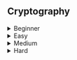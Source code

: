 ## Cryptography
<details>
<summary>Beginner</summary>

  - [[BCACTF2.0] Cryptogram Puzzle](https://github.com/Rookie441/CTF/blob/main/Storage/Writeups/BCACTF2.0_Writeup.md#cryptogram-puzzle)
  - [[BCACTF2.0] Navy Encryption with Vigenere](https://github.com/Rookie441/CTF/blob/main/Storage/Writeups/BCACTF2.0_Writeup.md#sailing-thru-decryption)
  - [[BCACTF2.0] Octal encoding with Caeser Cipher](https://github.com/Rookie441/CTF/blob/main/Storage/Writeups/BCACTF2.0_Writeup.md#cipher-mishap)
  - [[HSCTF8] Hill Cipher](https://github.com/Rookie441/CTF/blob/main/Storage/Writeups/HSCTF8_Writeup.md#queen-of-the-hill)
  - [[HSCTF8] Modulus Operations on Alphabets](https://github.com/Rookie441/CTF/blob/main/Storage/Writeups/HSCTF8_Writeup.md#aptenodytes-forsteri)
  - [[HSCTF8] Simplified RSA Encryption (Bruteforce Solve)](https://github.com/Rookie441/CTF/blob/main/Storage/Writeups/HSCTF8_Writeup.md#opisthocomus-hoazin)
  - [[CDDC21] XOR Cipher](https://github.com/Rookie441/CTF/blob/main/Storage/Writeups/CDDC21_Writeup.md#never)
  - [[CDDC21] Translation Cipher](https://github.com/Rookie441/CTF/blob/main/Storage/Writeups/CDDC21_Writeup.md#transatlantic)
  - [[HackyHolidaysSpaceRace] Space Snacks](https://github.com/Rookie441/CTF/blob/main/Storage/Writeups/Hacky_Holidays_Space_Race_Writeup.md#space-snacks)
    - [ROT 13 Encryption](https://github.com/Rookie441/CTF/blob/main/Storage/Writeups/Hacky_Holidays_Space_Race_Writeup.md#rotten-to-the-core)
    - [Caeser Cipher](https://github.com/Rookie441/CTF/blob/main/Storage/Writeups/Hacky_Holidays_Space_Race_Writeup.md#the-roman-space-empire)
    - [Base64 Encryption](https://github.com/Rookie441/CTF/blob/main/Storage/Writeups/Hacky_Holidays_Space_Race_Writeup.md#the-space-station-that-rocked)
    - [Morse Code](https://github.com/Rookie441/CTF/blob/main/Storage/Writeups/Hacky_Holidays_Space_Race_Writeup.md#what-the-beep-is-that)
    - [Binary Encoding](https://github.com/Rookie441/CTF/blob/main/Storage/Writeups/Hacky_Holidays_Space_Race_Writeup.md#stars-in-space)
  - [[TMUCTF2021] Visual Cryptography](https://github.com/Rookie441/CTF/blob/main/Storage/Writeups/TMUCTF2021_Writeup.md#warmup)
  - [[TMUCTF2021] Visual Pattern Decoding and Common Ciphers](https://github.com/Rookie441/CTF/blob/main/Storage/Writeups/TMUCTF2021_Writeup.md#puzzle)
  - [[TMUCTF2021] Prison Tap Code](https://github.com/Rookie441/CTF/blob/main/Storage/Writeups/TMUCTF2021_Writeup.md#prison)
  - [[BCACTF3.0] Encryption with Forsyth–Edwards Notation in Chess](https://github.com/Rookie441/CTF/blob/main/Storage/Writeups/BCACTF3.0_Writeup.md#chessy)
  - [[CDDC22] Invisible Binary Encoding with Morse Code](https://github.com/Rookie441/CTF/blob/main/Storage/Writeups/CDDC22_Writeup.md#invisible-morse)
  - [[CDDC22] Bruteforcing Vigenere Key](https://github.com/Rookie441/CTF/blob/main/Storage/Writeups/CDDC22_Writeup.md#vigenere)
</details>

<details>
<summary>Easy</summary>

  - [[BCACTF2.0] Normal RSA](https://github.com/Rookie441/CTF/blob/main/Storage/Writeups/BCACTF2.0_Writeup.md#easy-rsa)
  - [[BCACTF2.0] RSA with small n](https://github.com/Rookie441/CTF/blob/main/Storage/Writeups/BCACTF2.0_Writeup.md#slightly-harder-rsa)
  - [[BCACTF2.0] RSA with small e](https://github.com/Rookie441/CTF/blob/main/Storage/Writeups/BCACTF2.0_Writeup.md#little-e)
  - [[DownUnderCTF2021] Polynomial Encryption (Bruteforce Solve using SageMath)](https://github.com/Rookie441/CTF/blob/main/Storage/Writeups/DownUnderCTF2021_Writeup.md#substitution-cipher-i)
  - [[SEETF2022] Decrypting ciphertext with RSA Public Key using RsaCtfTool](https://github.com/Rookie441/CTF/blob/main/Storage/Writeups/SEETF2022_Writeup.md#close-enough)
  - [[CDDC22] Reversing Sha256 Hashes with CrackStation](https://github.com/Rookie441/CTF/blob/main/Storage/Writeups/CDDC22_Writeup.md#hash-attack)
</details>

<details>
<summary>Medium</summary>

  - [[CDDC22] Diffie Hellman Key Exchange with missing bytes](https://github.com/Rookie441/CTF/blob/main/Storage/Writeups/CDDC22_Writeup.md#diffie-hellman)
  - [Solving Multivariate Polynomial with SageMath](https://github.com/Rookie441/CTF/blob/main/Categories/Cryptography/Easy/equation/equation.md#equation)
  - [Bruteforcing insecure random key in AES-CBC encryption](https://github.com/Rookie441/CTF/blob/main/Categories/Cryptography/Medium/perfect-AES-imperfect-key/perfect-AES-imperfect-key.md#perfect-aes-imperfect-key)
  - [XOR Encryption on Fixed-Length Streams](https://github.com/Rookie441/CTF/blob/main/Categories/Cryptography/Medium/insecure-otp/insecure-otp.md#insecure-otp)
</details>

<details>
<summary>Hard</summary>

  - [Coppersmith method - Håstad's broadcast attack](https://github.com/Rookie441/CTF/blob/main/Categories/Cryptography/Hard/copper-rsa/copper-rsa.md#copper-rsa)
</details>
